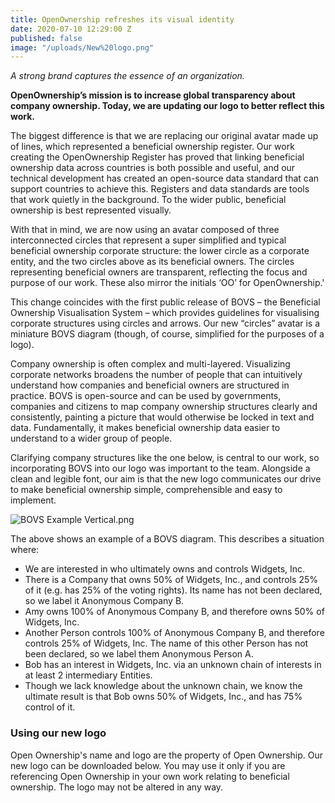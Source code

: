 ```yaml
---
title: OpenOwnership refreshes its visual identity
date: 2020-07-10 12:29:00 Z
published: false
image: "/uploads/New%20logo.png"
---
```


*A strong brand captures the essence of an organization.*

**OpenOwnership’s mission is to increase global transparency about company ownership. Today, we are updating our logo to better reflect this work.**

The biggest difference is that we are replacing our original avatar made up of lines, which represented a beneficial ownership register. Our work creating the OpenOwnership Register has proved that linking beneficial ownership data across countries is both possible and useful, and our technical development has created an open-source data standard that can support countries to achieve this. Registers and data standards are tools that work quietly in the background. To the wider public, beneficial ownership is best represented visually. 

With that in mind, we are now using an avatar composed of three interconnected circles that represent a super simplified and typical beneficial ownership corporate structure: the lower circle as a corporate entity, and the two circles above as its beneficial owners. The circles representing beneficial owners are transparent, reflecting the focus and purpose of our work. These also mirror the initials ‘OO’ for OpenOwnership.' 

This change coincides with the first public release of BOVS – the Beneficial Ownership Visualisation System – which provides guidelines for visualising corporate structures using circles and arrows. Our new “circles” avatar is a miniature BOVS diagram (though, of course, simplified for the purposes of a logo).

Company ownership is often complex and multi-layered. Visualizing corporate networks broadens the number of people that can intuitively understand how companies and beneficial owners are structured in practice. BOVS is open-source and can be used by governments, companies and citizens to map company ownership structures clearly and consistently, painting a picture that would otherwise be locked in text and data. Fundamentally, it makes beneficial ownership data easier to understand to a wider group of people.

Clarifying company structures like the one below, is central to our work, so incorporating BOVS into our logo was important to the team. Alongside a clean and legible font, our aim is that the new logo communicates our drive to make beneficial ownership simple, comprehensible and easy to implement.

![BOVS Example Vertical.png](/uploads/BOVS%20Example%20Vertical.png)

The above shows an example of a BOVS diagram. This describes a situation where:

* We are interested in who ultimately owns and controls Widgets, Inc.
* There is a Company that owns 50% of Widgets, Inc., and controls 25% of it (e.g. has 25% of the voting rights). Its name has not been declared, so we label it Anonymous Company B.
* Amy owns 100% of Anonymous Company B, and therefore owns 50% of Widgets, Inc.
* Another Person controls 100% of Anonymous Company B, and therefore controls 25% of Widgets, Inc. The name of this other Person has not been declared, so we label them Anonymous Person A.
* Bob has an interest in Widgets, Inc. via an unknown chain of interests in at least 2 intermediary Entities.
* Though we lack knowledge about the unknown chain, we know the ultimate result is that Bob owns 50% of Widgets, Inc., and has 75% control of it.


### Using our new logo

Open Ownership's name and logo are the property of Open Ownership. Our new logo can be downloaded below. You may use it only if you are referencing Open Ownership in your own work relating to beneficial ownership. The logo may not be altered in any way.


